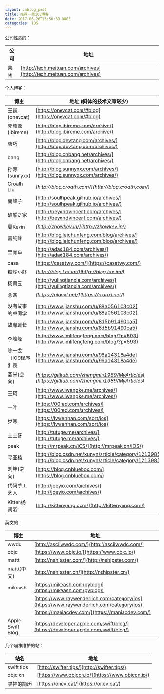 ```yaml
---
layout: cnblog_post
title: 推荐一些iOS博客
date: 2017-06-26T13:50:39.000Z
categories: iOS
---
```


公司性质的：

| 公司 | 地址 |
| ----- | ----- |
| 美团 | [http://tech.meituan.com/archives](http://tech.meituan.com/archives) |

个人博客：

| 博主 | 地址 (斜体的技术文章较少)|
| ----- | ----- |
| 王巍(onevcat) | [https://onevcat.com/#blog](https://onevcat.com/#blog) |
| 郭耀源(ibireme) | [http://blog.ibireme.com/archive/](http://blog.ibireme.com/archive/) |
| 唐巧 | [http://blog.devtang.com/archives/](http://blog.devtang.com/archives/) |
| bang | [http://blog.cnbang.net/archives/](http://blog.cnbang.net/archives/) |
| 孙源(sunnyxx) | [http://blog.sunnyxx.com/archives/](http://blog.sunnyxx.com/archives/) |
| Croath Liu | *[http://blog.croath.com/](http://blog.croath.com/)* |
| 南峰子 | [http://southpeak.github.io/archives/](http://southpeak.github.io/archives/) |
| 破船之家 | [http://beyondvincent.com/archives/](http://beyondvincent.com/archives/) |
| 周Kevin | *[http://zhowkev.in/](http://zhowkev.in/)* |
| 雷纯峰 | [http://blog.leichunfeng.com/blog/archives/](http://blog.leichunfeng.com/blog/archives/) |
| 里脊串 | [http://adad184.com/archives/](http://adad184.com/archives/) |
| casa | [https://casatwy.com/](https://casatwy.com/) |
| 糖炒小虾 | *[http://blog.txx.im/](http://blog.txx.im/)* |
| 杨萧玉 | [http://yulingtianxia.com/archives/](http://yulingtianxia.com/archives/) |
| 念茜 | *[https://nianxi.net/](https://nianxi.net/)* |
| | []() |
| 没有故事的卓同学 | [http://www.jianshu.com/u/88a056103c02](http://www.jianshu.com/u/88a056103c02) |
| 故胤道长 | [http://www.jianshu.com/u/8d5b91490ca5](http://www.jianshu.com/u/8d5b91490ca5) |
| 李峰峰 | [http://www.imlifengfeng.com/blog/?p=593](http://www.imlifengfeng.com/blog/?p=593) |
| 陈一龙 （iOS程序犭袁 | [http://www.jianshu.com/u/96a14318a4de](http://www.jianshu.com/u/96a14318a4de) |
| 蒸米(逆向) | *[https://github.com/zhengmin1989/MyArticles](https://github.com/zhengmin1989/MyArticles)* |
| 王珂 | [http://www.iwangke.me/archives/](http://www.iwangke.me/archives/) |
| 一叶 | [https://00red.com/archives/](https://00red.com/archives/) |
| 岁寒 | [https://lvwenhan.com/sort/ios](https://lvwenhan.com/sort/ios) |
| 土土哥 | [http://tutuge.me/archives/](http://tutuge.me/archives/) |
| peak | [http://mrpeak.cn/iOS/](http://mrpeak.cn/iOS/) |
| 寻亚楠 | [http://blog.csdn.net/xunyn/article/category/1213985](http://blog.csdn.net/xunyn/article/category/1213985) |
| 刘坤(逆向) | [https://blog.cnbluebox.com/](https://blog.cnbluebox.com/) |
| 代码手工艺人 | [http://joeyio.com/archives/](http://joeyio.com/archives/) |
| Kitten杨骑滔 | [http://kittenyang.com/](http://kittenyang.com/) |

英文的：

| 博主 | 地址 |
| ----- | ----- |
| wwdc | [http://asciiwwdc.com/](http://asciiwwdc.com/) |
| objc | [https://www.objc.io/](https://www.objc.io/) |
| mattt | [http://nshipster.com/](http://nshipster.com/) |
| mattt(中文) | [http://nshipster.cn/](http://nshipster.cn/) |
| mikeash | [https://mikeash.com/pyblog/](https://mikeash.com/pyblog/) |
|  | [https://www.raywenderlich.com/category/ios](https://www.raywenderlich.com/category/ios) |
|  | [https://maniacdev.com/](https://maniacdev.com/) |
| Apple Swift Blog | [https://developer.apple.com/swift/blog/](https://developer.apple.com/swift/blog/) |

几个喵神维护的站：

| 站名| 地址 |
| ----- | ----- |
| swift tips | [http://swifter.tips/](http://swifter.tips/)|
| objc cn | [https://www.objccn.io/](https://www.objccn.io/) |
| 喵神的简历 | [https://onev.cat/](https://onev.cat/) |


